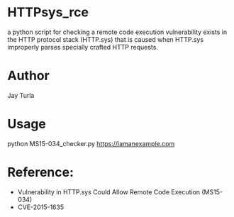 # HTTPsys_rce
a python script for checking a remote code execution vulnerability exists in the HTTP protocol stack (HTTP.sys) that is caused when HTTP.sys improperly parses specially crafted HTTP requests. 

# Author
Jay Turla 

# Usage
python MS15-034_checker.py https://iamanexample.com

# Reference:
- Vulnerability in HTTP.sys Could Allow Remote Code Execution (MS15-034)
- CVE-2015-1635




